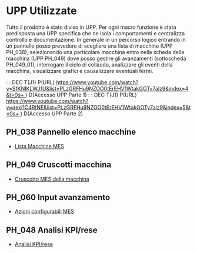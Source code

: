 # UPP Utilizzate
Tutto il prodotto è stato diviso in UPP. Per ogni macro funzione è stata predisposta una UPP specifica che ne isola i comportamenti e centralizza controllo e documentazione.
In generale in un percorso logico entrando in un pannello posso prevedere di scegliere una lista di macchine (UPP PH_038), selezionando una particolare macchina entro nella scheda della macchina (UPP PH_049) dove posso gestire gli avanzamenti (sottoscheda PH_049_01), interrogare il ciclo di collaudo, analizzare gli eventi della macchina, visualizzare grafici e causalizzare eventuali fermi.


 :  : DEC T(J1) P(URL) [https://www.youtube.com/watch?v=SfKNIKLWJ1U&list=PLzGRFHu9NZOO0tErEHV1WtakGOTy7alz9&index=4&t=0s+
](https://www.youtube.com/watch?v=SfKNIKLWJ1U&list=PLzGRFHu9NZOO0tErEHV1WtakGOTy7alz9&index=4&t=0s+
)
) D(Accesso UPP Parte 1)
 :  : DEC T(J1) P(URL) [https://www.youtube.com/watch?v=qexI1C4RtNE&list=PLzGRFHu9NZOO0tErEHV1WtakGOTy7alz9&index=5&t=0s+
](https://www.youtube.com/watch?v=qexI1C4RtNE&list=PLzGRFHu9NZOO0tErEHV1WtakGOTy7alz9&index=5&t=0s+
)
) D(Accesso UPP Parte 2)



## PH_038 Pannello elenco macchine
- [Lista Macchine MES](Sorgenti/DOC/TA/B£AMO/PH_038)

## PH_049 Cruscotti macchina
- [Cruscotto MES della macchina](Sorgenti/DOC/TA/B£AMO/PH_049)

## PH_060 Input avanzamento
- [Azioni configurabili MES](Sorgenti/DOC/TA/B£AMO/PH_060)

##  PH_048 Analisi KPI/rese
- [Analisi KPI/rese](Sorgenti/DOC/TA/B£AMO/PH_048)

